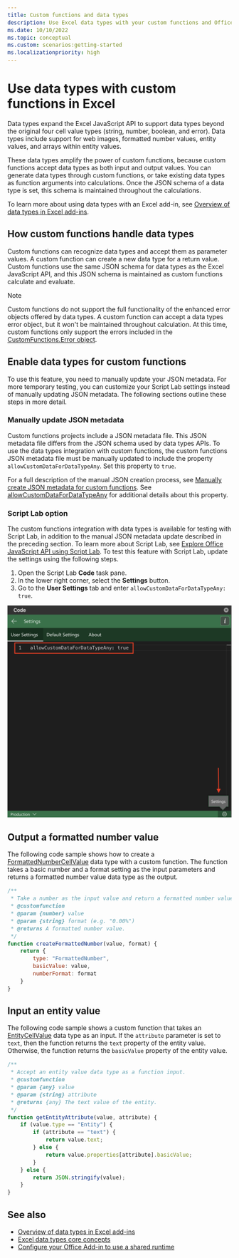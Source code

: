 ```yaml
---
title: Custom functions and data types
description: Use Excel data types with your custom functions and Office Add-ins.
ms.date: 10/10/2022
ms.topic: conceptual
ms.custom: scenarios:getting-started
ms.localizationpriority: high
---
```


# Use data types with custom functions in Excel

Data types expand the Excel JavaScript API to support data types beyond the original four cell value types (string, number, boolean, and error). Data types include support for web images, formatted number values, entity values, and arrays within entity values.

These data types amplify the power of custom functions, because custom functions accept data types as both input and output values. You can generate data types through custom functions, or take existing data types as function arguments into calculations. Once the JSON schema of a data type is set, this schema is maintained throughout the calculations.

To learn more about using data types with an Excel add-in, see [Overview of data types in Excel add-ins](excel-data-types-overview.md).

## How custom functions handle data types

Custom functions can recognize data types and accept them as parameter values. A custom function can create a new data type for a return value. Custom functions use the same JSON schema for data types as the Excel JavaScript API, and this JSON schema is maintained as custom functions calculate and evaluate.

> [!NOTE]
> Custom functions do not support the full functionality of the enhanced error objects offered by data types. A custom function can accept a data types error object, but it won't be maintained throughout calculation. At this time, custom functions only support the errors included in the [CustomFunctions.Error object](custom-functions-errors.md).

## Enable data types for custom functions

To use this feature, you need to manually update your JSON metadata. For more temporary testing, you can customize your Script Lab settings instead of manually updating JSON metadata. The following sections outline these steps in more detail.

### Manually update JSON metadata

Custom functions projects include a JSON metadata file. This JSON metadata file differs from the JSON schema used by data types APIs. To use the data types integration with custom functions, the custom functions JSON metadata file must be manually updated to include the property `allowCustomDataForDataTypeAny`. Set this property to `true`.

For a full description of the manual JSON creation process, see [Manually create JSON metadata for custom functions](custom-functions-json.md). See [allowCustomDataForDataTypeAny](custom-functions-json.md#allowcustomdatafordatatypeany) for additional details about this property.

### Script Lab option

The custom functions integration with data types is available for testing with Script Lab, in addition to the manual JSON metadata update described in the preceding section. To learn more about Script Lab, see [Explore Office JavaScript API using Script Lab](../overview/explore-with-script-lab.md). To test this feature with Script Lab, update the settings using the following steps.

1. Open the Script Lab **Code** task pane.
1. In the lower right corner, select the **Settings** button.
1. Go to the **User Settings** tab and enter `allowCustomDataForDataTypeAny: true`.

![Screenshot showing the steps to enable data types for custom functions in Script Lab.](../images/custom-functions-script-lab-data-type.png)

## Output a formatted number value

The following code sample shows how to create a [FormattedNumberCellValue](/javascript/api/excel/excel.formattednumbercellvalue) data type with a custom function. The function takes a basic number and a format setting as the input parameters and returns a formatted number value data type as the output.

```js
/**
 * Take a number as the input value and return a formatted number value as the output.
 * @customfunction
 * @param {number} value
 * @param {string} format (e.g. "0.00%")
 * @returns A formatted number value.
 */
function createFormattedNumber(value, format) {
    return {
        type: "FormattedNumber",
        basicValue: value,
        numberFormat: format
    }
}
```

## Input an entity value

The following code sample shows a custom function that takes an [EntityCellValue](/javascript/api/excel/excel.entitycellvalue) data type as an input. If the `attribute` parameter is set to `text`, then the function returns the `text` property of the entity value. Otherwise, the function returns the `basicValue` property of the entity value.

```js
/**
 * Accept an entity value data type as a function input.
 * @customfunction
 * @param {any} value
 * @param {string} attribute
 * @returns {any} The text value of the entity.
 */
function getEntityAttribute(value, attribute) {
    if (value.type == "Entity") {
        if (attribute == "text") {
            return value.text;
        } else {
            return value.properties[attribute].basicValue;
        }
    } else {
        return JSON.stringify(value);
    }
}
```

## See also

* [Overview of data types in Excel add-ins](excel-data-types-overview.md)
* [Excel data types core concepts](excel-data-types-concepts.md)
* [Configure your Office Add-in to use a shared runtime](../develop/configure-your-add-in-to-use-a-shared-runtime.md)
